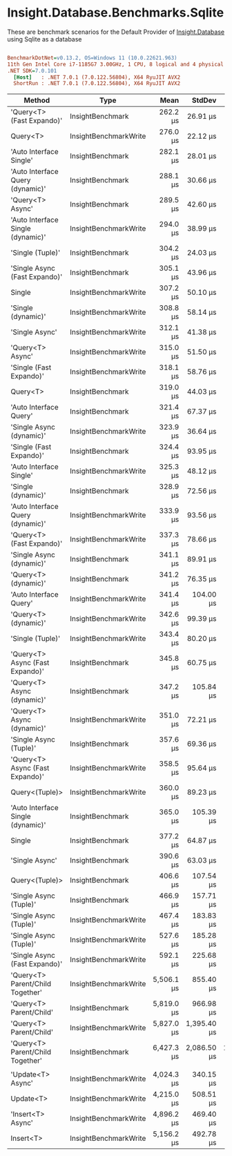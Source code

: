 ﻿# Insight.Database.Benchmarks.Sqlite

These are benchmark scenarios for the Default Provider of [Insight.Database](https://github.com/jonwagner/Insight.Database) using Sqlite as a database

``` ini

BenchmarkDotNet=v0.13.2, OS=Windows 11 (10.0.22621.963)
11th Gen Intel Core i7-1185G7 3.00GHz, 1 CPU, 8 logical and 4 physical cores
.NET SDK=7.0.101
  [Host]   : .NET 7.0.1 (7.0.122.56804), X64 RyuJIT AVX2
  ShortRun : .NET 7.0.1 (7.0.122.56804), X64 RyuJIT AVX2


```
|                            Method |                  Type |       Mean |      StdDev |       Error |     Median |        Min |         Max |    Op/s | Allocated |
|---------------------------------- |---------------------- |-----------:|------------:|------------:|-----------:|-----------:|------------:|--------:|----------:|
|         &#39;Query&lt;T&gt; (Fast Expando)&#39; |      InsightBenchmark |   262.2 μs |    26.91 μs |    13.79 μs |   264.0 μs |   206.1 μs |    336.5 μs | 3,814.1 |   9.33 KB |
|                          Query&lt;T&gt; | InsightBenchmarkWrite |   276.0 μs |    22.12 μs |    11.48 μs |   274.3 μs |   235.0 μs |    330.4 μs | 3,623.4 |   9.52 KB |
|           &#39;Auto Interface Single&#39; |      InsightBenchmark |   282.1 μs |    28.01 μs |    14.03 μs |   281.8 μs |   228.3 μs |    338.1 μs | 3,545.2 |   9.84 KB |
|  &#39;Auto Interface Query (dynamic)&#39; |      InsightBenchmark |   288.1 μs |    30.66 μs |    15.92 μs |   284.6 μs |   222.3 μs |    361.2 μs | 3,471.3 |   9.65 KB |
|                  &#39;Query&lt;T&gt; Async&#39; |      InsightBenchmark |   289.5 μs |    42.60 μs |    21.58 μs |   281.2 μs |   219.0 μs |    397.5 μs | 3,453.6 |   9.96 KB |
| &#39;Auto Interface Single (dynamic)&#39; | InsightBenchmarkWrite |   294.0 μs |    38.99 μs |    19.75 μs |   286.7 μs |   237.0 μs |    400.7 μs | 3,401.4 |   9.65 KB |
|                  &#39;Single (Tuple)&#39; |      InsightBenchmark |   304.2 μs |    24.03 μs |    12.03 μs |   299.3 μs |   269.1 μs |    361.5 μs | 3,287.1 |  10.47 KB |
|     &#39;Single Async (Fast Expando)&#39; |      InsightBenchmark |   305.1 μs |    43.96 μs |    22.54 μs |   289.4 μs |   248.5 μs |    437.0 μs | 3,278.1 |   9.77 KB |
|                            Single | InsightBenchmarkWrite |   307.2 μs |    50.10 μs |    25.38 μs |   296.2 μs |   225.4 μs |    441.2 μs | 3,255.1 |   9.53 KB |
|                &#39;Single (dynamic)&#39; | InsightBenchmarkWrite |   308.8 μs |    58.14 μs |    30.18 μs |   287.1 μs |   241.4 μs |    494.4 μs | 3,238.0 |   9.34 KB |
|                    &#39;Single Async&#39; | InsightBenchmarkWrite |   312.1 μs |    41.38 μs |    21.48 μs |   304.2 μs |   247.0 μs |    419.9 μs | 3,203.8 |   9.96 KB |
|                  &#39;Query&lt;T&gt; Async&#39; | InsightBenchmarkWrite |   315.0 μs |    51.50 μs |    26.09 μs |   304.9 μs |   252.2 μs |    447.6 μs | 3,174.9 |   9.96 KB |
|           &#39;Single (Fast Expando)&#39; | InsightBenchmarkWrite |   318.1 μs |    58.76 μs |    30.13 μs |   315.7 μs |   240.8 μs |    478.9 μs | 3,143.6 |   9.34 KB |
|                          Query&lt;T&gt; |      InsightBenchmark |   319.0 μs |    44.03 μs |    23.14 μs |   310.2 μs |   241.8 μs |    421.1 μs | 3,134.9 |   9.52 KB |
|            &#39;Auto Interface Query&#39; |      InsightBenchmark |   321.4 μs |    67.37 μs |    34.13 μs |   297.6 μs |   243.6 μs |    489.2 μs | 3,111.3 |   9.84 KB |
|          &#39;Single Async (dynamic)&#39; | InsightBenchmarkWrite |   323.9 μs |    36.64 μs |    18.56 μs |   319.6 μs |   273.8 μs |    448.5 μs | 3,087.5 |   9.77 KB |
|           &#39;Single (Fast Expando)&#39; |      InsightBenchmark |   324.4 μs |    93.95 μs |    47.04 μs |   290.0 μs |   237.4 μs |    620.8 μs | 3,082.5 |   9.34 KB |
|           &#39;Auto Interface Single&#39; | InsightBenchmarkWrite |   325.3 μs |    48.12 μs |    24.38 μs |   320.1 μs |   243.1 μs |    444.3 μs | 3,073.9 |   9.84 KB |
|                &#39;Single (dynamic)&#39; |      InsightBenchmark |   328.9 μs |    72.56 μs |    36.33 μs |   301.7 μs |   246.6 μs |    541.2 μs | 3,040.7 |   9.34 KB |
|  &#39;Auto Interface Query (dynamic)&#39; | InsightBenchmarkWrite |   333.9 μs |    93.56 μs |    46.85 μs |   300.7 μs |   250.7 μs |    608.0 μs | 2,994.5 |   9.65 KB |
|         &#39;Query&lt;T&gt; (Fast Expando)&#39; | InsightBenchmarkWrite |   337.3 μs |    78.66 μs |    40.33 μs |   300.2 μs |   270.7 μs |    565.7 μs | 2,964.7 |   9.33 KB |
|          &#39;Single Async (dynamic)&#39; |      InsightBenchmark |   341.1 μs |    89.91 μs |    45.55 μs |   311.1 μs |   243.0 μs |    622.7 μs | 2,931.4 |   9.77 KB |
|              &#39;Query&lt;T&gt; (dynamic)&#39; |      InsightBenchmark |   341.2 μs |    76.35 μs |    39.63 μs |   324.3 μs |   256.7 μs |    534.6 μs | 2,930.8 |   9.33 KB |
|            &#39;Auto Interface Query&#39; | InsightBenchmarkWrite |   341.4 μs |   104.00 μs |    51.49 μs |   323.7 μs |   222.8 μs |    626.9 μs | 2,928.7 |   9.84 KB |
|              &#39;Query&lt;T&gt; (dynamic)&#39; | InsightBenchmarkWrite |   342.6 μs |    99.39 μs |    50.96 μs |   326.8 μs |   216.4 μs |    594.5 μs | 2,919.0 |   9.33 KB |
|                  &#39;Single (Tuple)&#39; | InsightBenchmarkWrite |   343.4 μs |    80.20 μs |    41.63 μs |   309.4 μs |   274.5 μs |    583.2 μs | 2,911.7 |  10.47 KB |
|   &#39;Query&lt;T&gt; Async (Fast Expando)&#39; |      InsightBenchmark |   345.8 μs |    60.75 μs |    30.78 μs |   330.2 μs |   266.2 μs |    516.5 μs | 2,891.7 |   9.77 KB |
|        &#39;Query&lt;T&gt; Async (dynamic)&#39; |      InsightBenchmark |   347.2 μs |   105.84 μs |    52.39 μs |   307.7 μs |   243.6 μs |    641.9 μs | 2,880.0 |   9.77 KB |
|        &#39;Query&lt;T&gt; Async (dynamic)&#39; | InsightBenchmarkWrite |   351.0 μs |    72.21 μs |    36.16 μs |   334.8 μs |   242.3 μs |    531.5 μs | 2,849.4 |   9.77 KB |
|            &#39;Single Async (Tuple)&#39; |      InsightBenchmark |   357.6 μs |    69.36 μs |    35.14 μs |   333.0 μs |   281.8 μs |    520.8 μs | 2,796.1 |  11.02 KB |
|   &#39;Query&lt;T&gt; Async (Fast Expando)&#39; | InsightBenchmarkWrite |   358.5 μs |    95.64 μs |    47.89 μs |   324.9 μs |   228.9 μs |    608.8 μs | 2,789.7 |   9.77 KB |
|                    Query&lt;(Tuple)&gt; | InsightBenchmarkWrite |   360.0 μs |    89.23 μs |    46.90 μs |   317.4 μs |   250.4 μs |    607.5 μs | 2,777.5 |  10.52 KB |
| &#39;Auto Interface Single (dynamic)&#39; |      InsightBenchmark |   365.0 μs |   105.39 μs |    54.03 μs |   319.1 μs |   269.0 μs |    651.3 μs | 2,739.6 |   9.65 KB |
|                            Single |      InsightBenchmark |   377.2 μs |    64.87 μs |    32.86 μs |   365.7 μs |   270.6 μs |    561.2 μs | 2,650.8 |   9.53 KB |
|                    &#39;Single Async&#39; |      InsightBenchmark |   390.6 μs |    63.03 μs |    33.13 μs |   375.5 μs |   267.4 μs |    583.3 μs | 2,560.2 |   9.96 KB |
|                    Query&lt;(Tuple)&gt; |      InsightBenchmark |   406.6 μs |   107.54 μs |    54.48 μs |   364.6 μs |   290.1 μs |    685.0 μs | 2,459.2 |  10.52 KB |
|            &#39;Single Async (Tuple)&#39; |      InsightBenchmark |   466.9 μs |   157.71 μs |    78.97 μs |   413.5 μs |   304.9 μs |    799.9 μs | 2,141.6 |  10.97 KB |
|            &#39;Single Async (Tuple)&#39; | InsightBenchmarkWrite |   467.4 μs |   183.83 μs |    95.42 μs |   360.9 μs |   281.0 μs |    872.3 μs | 2,139.7 |  11.02 KB |
|            &#39;Single Async (Tuple)&#39; | InsightBenchmarkWrite |   527.6 μs |   185.28 μs |    93.87 μs |   516.5 μs |   284.1 μs |    908.0 μs | 1,895.4 |  10.97 KB |
|     &#39;Single Async (Fast Expando)&#39; | InsightBenchmarkWrite |   592.1 μs |   225.68 μs |   115.71 μs |   675.4 μs |   226.5 μs |    913.2 μs | 1,688.9 |   9.77 KB |
|  &#39;Query&lt;T&gt; Parent/Child Together&#39; | InsightBenchmarkWrite | 5,506.1 μs |   855.40 μs |   438.57 μs | 5,284.2 μs | 4,450.5 μs |  7,395.1 μs |   181.6 |  23.66 KB |
|           &#39;Query&lt;T&gt; Parent/Child&#39; |      InsightBenchmark | 5,819.0 μs |   966.98 μs |   484.19 μs | 5,392.8 μs | 4,719.9 μs |  9,227.4 μs |   171.8 |  24.55 KB |
|           &#39;Query&lt;T&gt; Parent/Child&#39; | InsightBenchmarkWrite | 5,827.0 μs | 1,395.40 μs |   715.44 μs | 5,231.6 μs | 4,589.6 μs |  9,512.7 μs |   171.6 |  24.55 KB |
|  &#39;Query&lt;T&gt; Parent/Child Together&#39; |      InsightBenchmark | 6,427.3 μs | 2,086.50 μs | 1,057.05 μs | 5,278.2 μs | 4,008.8 μs | 10,701.0 μs |   155.6 |  23.66 KB |
|                                   |                       |            |             |             |            |            |             |         |           |
|                 &#39;Update&lt;T&gt; Async&#39; | InsightBenchmarkWrite | 4,024.3 μs |   340.15 μs |   168.38 μs | 3,973.8 μs | 3,359.3 μs |  4,813.2 μs |   248.5 |   9.49 KB |
|                         Update&lt;T&gt; | InsightBenchmarkWrite | 4,215.0 μs |   508.51 μs |   257.62 μs | 4,182.5 μs | 3,320.1 μs |  5,720.0 μs |   237.3 |   8.23 KB |
|                 &#39;Insert&lt;T&gt; Async&#39; | InsightBenchmarkWrite | 4,896.2 μs |   469.40 μs |   237.80 μs | 4,865.5 μs | 4,022.5 μs |  5,731.8 μs |   204.2 |   9.26 KB |
|                         Insert&lt;T&gt; | InsightBenchmarkWrite | 5,156.2 μs |   492.78 μs |   243.94 μs | 5,163.9 μs | 4,089.0 μs |  6,162.4 μs |   193.9 |   7.98 KB |
